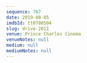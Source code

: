 ```yaml
---
sequence: 767
date: 2019-08-05
imdbId: tt0780504
slug: drive-2011
venue: Prince Charles Cinema
venueNotes: null
medium: null
mediumNotes: null
---
```


